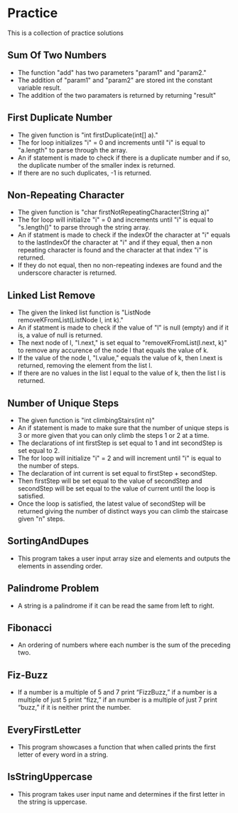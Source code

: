 # Practice
This is a collection of practice solutions


## Sum Of Two Numbers
+ The function "add" has two parameters "param1" and "param2."
+ The addition of "param1" and "param2" are stored int the constant variable result.
+ The addition of the two paramaters is returned by returning "result"



## First Duplicate Number
+ The given function is "int firstDuplicate(int[] a)."
+ The for loop initializes "i" = 0 and increments until "i" is equal to "a.length" to parse through the array.
+ An if statement is made to check if there is a duplicate number and if so, the duplicate number of the smaller index is returned.
+ If there are no such duplicates, -1 is returned.



## Non-Repeating Character
+ The given function is "char firstNotRepeatingCharacter(String a)"
+ The for loop will initialize "i" = 0 and increments until "i" is equal to "s.length()" to parse through the string array.
+ An if statment is made to check if the indexOf the character at "i" equals to the lastIndexOf the character at "i" and if they equal, then a non repeating character is found and the character at that index "i" is returned.
+ If they do not equal, then no non-repeating indexes are found and the underscore character is returned.



## Linked List Remove
+ The given the linked list function is "ListNode<Integer> removeKFromList(ListNode<Integer> l, int k)."
+ An if statment is made to check if the value of "l" is null (empty) and if it is, a value of null is returned.
+ The next node of l, "l.next," is set equal to "removeKFromList(l.next, k)" to remove any accurence of the node l that equals the value of k.
+ If the value of the node l, "l.value," equals the value of k, then l.next is returned, removing the element from the list l.
+ If there are no values in the list l equal to the value of k, then the list l is returned.



## Number of Unique Steps
+ The given function is "int climbingStairs(int n)"
+ An if statement is made to make sure that the number of unique steps is 3 or more given that you can only climb the steps 1 or 2 at a time.
+ The declarations of int firstStep is set equal to 1 and int secondStep is set equal to 2.
+ The for loop will initialize "i" = 2 and will increment until "i" is equal to the number of steps.
+ The declaration of int current is set equal to firstStep + secondStep.
+ Then firstStep will be set equal to the value of secondStep and secondStep will be set equal to the value of current until the loop is satisfied.
+ Once the loop is satisfied, the latest value of secondStep will be returned giving the number of distinct ways you can climb the staircase given "n" steps.




## SortingAndDupes
+ This program takes a user input array size and elements and outputs the elements in assending order.



## Palindrome Problem
+ A string is a palindrome if it can be read the same from left to right.



## Fibonacci
+ An ordering of numbers where each number is the sum of the preceding two.



## Fiz-Buzz
+ If a number is a multiple of 5 and 7 print “FizzBuzz,” if a number is a multiple of just 5 print “fizz,” if an number is a multiple of just 7 print “buzz,” if it is neither print the number.

## EveryFirstLetter
+ This program showcases a function that when called prints the first letter of every word in a string.


## IsStringUppercase
+ This program takes user input name and determines if the first letter in the string is uppercase.
